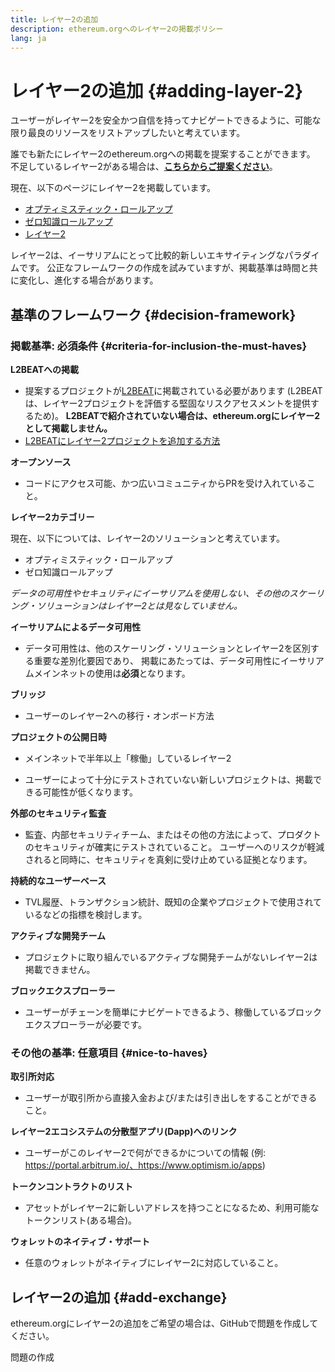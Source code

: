 ```yaml
---
title: レイヤー2の追加
description: ethereum.orgへのレイヤー2の掲載ポリシー
lang: ja
---
```


# レイヤー2の追加 {#adding-layer-2}

ユーザーがレイヤー2を安全かつ自信を持ってナビゲートできるように、可能な限り最良のリソースをリストアップしたいと考えています。

誰でも新たにレイヤー2のethereum.orgへの掲載を提案することができます。 不足しているレイヤー2がある場合は、**[こちらからご提案ください](https://github.com/ethereum/ethereum-org-website/issues/new?assignees=&labels=feature+%3Asparkles%3A%2Ccontent+%3Afountain_pen%3A&template=suggest_layer2.yaml)**。

現在、以下のページにレイヤー2を掲載しています。

- [オプティミスティック・ロールアップ](/developers/docs/scaling/optimistic-rollups/)
- [ゼロ知識ロールアップ](/developers/docs/scaling/zk-rollups/)
- [レイヤー2](/layer-2/)

レイヤー2は、イーサリアムにとって比較的新しいエキサイティングなパラダイムです。 公正なフレームワークの作成を試みていますが、掲載基準は時間と共に変化し、進化する場合があります。

## 基準のフレームワーク {#decision-framework}

### 掲載基準: 必須条件 {#criteria-for-inclusion-the-must-haves}

**L2BEATへの掲載**

- 提案するプロジェクトが[L2BEAT](https://l2beat.com)に掲載されている必要があります (L2BEATは、レイヤー2プロジェクトを評価する堅固なリスクアセスメントを提供するため)。 **L2BEATで紹介されていない場合は、ethereum.orgにレイヤー2として掲載しません。**
- [L2BEATにレイヤー2プロジェクトを追加する方法](https://github.com/l2beat/l2beat/blob/master/CONTRIBUTING.md)

**オープンソース**

- コードにアクセス可能、かつ広いコミュニティからPRを受け入れていること。

**レイヤー2カテゴリー**

現在、以下については、レイヤー2のソリューションと考えています。

- オプティミスティック・ロールアップ
- ゼロ知識ロールアップ

_データの可用性やセキュリティにイーサリアムを使用しない、その他のスケーリング・ソリューションはレイヤー2とは見なしていません。_

**イーサリアムによるデータ可用性**

- データ可用性は、他のスケーリング・ソリューションとレイヤー2を区別する重要な差別化要因であり、 掲載にあたっては、データ可用性にイーサリアムメインネットの使用は**必須**となります。

**ブリッジ**

- ユーザーのレイヤー2への移行・オンボード方法

**プロジェクトの公開日時**

- メインネットで半年以上「稼働」しているレイヤー2

- ユーザーによって十分にテストされていない新しいプロジェクトは、掲載できる可能性が低くなります。

**外部のセキュリティ監査**

- 監査、内部セキュリティチーム、またはその他の方法によって、プロダクトのセキュリティが確実にテストされていること。 ユーザーへのリスクが軽減されると同時に、セキュリティを真剣に受け止めている証拠となります。

**持続的なユーザーベース**

- TVL履歴、トランザクション統計、既知の企業やプロジェクトで使用されているなどの指標を検討します。

**アクティブな開発チーム**

- プロジェクトに取り組んでいるアクティブな開発チームがないレイヤー2は掲載できません。

**ブロックエクスプローラー**

- ユーザーがチェーンを簡単にナビゲートできるよう、稼働しているブロックエクスプローラーが必要です。

### その他の基準: 任意項目 {#nice-to-haves}

**取引所対応**

- ユーザーが取引所から直接入金および/または引き出しをすることができること。

**レイヤー2エコシステムの分散型アプリ(Dapp)へのリンク**

- ユーザーがこのレイヤー2で何ができるかについての情報 (例: https://portal.arbitrum.io/、https://www.optimism.io/apps)

**トークンコントラクトのリスト**

- アセットがレイヤー2に新しいアドレスを持つことになるため、利用可能なトークンリスト(ある場合)。

**ウォレットのネイティブ・サポート**

- 任意のウォレットがネイティブにレイヤー2に対応していること。

## レイヤー2の追加 {#add-exchange}

ethereum.orgにレイヤー2の追加をご希望の場合は、GitHubで問題を作成してください。

<ButtonLink href="https://github.com/ethereum/ethereum-org-website/issues/new?assignees=&labels=feature+%3Asparkles%3A%2Ccontent+%3Afountain_pen%3A&template=suggest_layer2.yaml">
  問題の作成
</ButtonLink>
